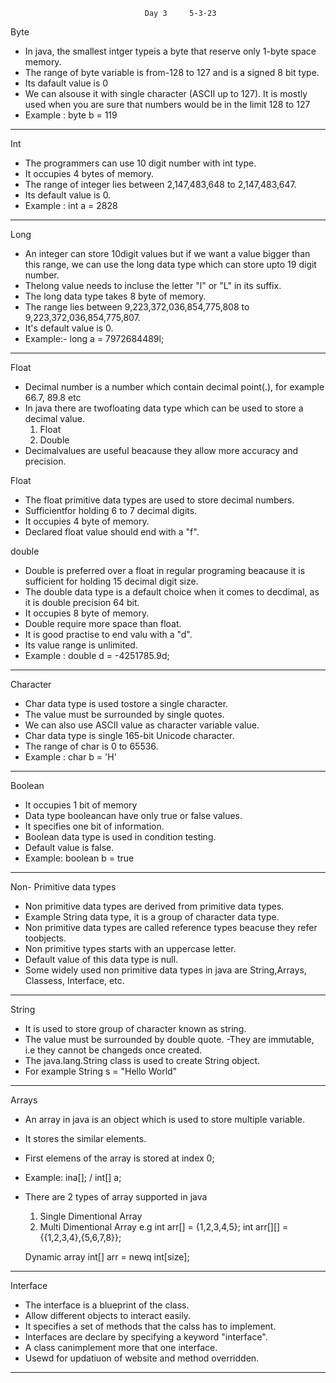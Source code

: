 					
		                          Day 3     5-3-23


 Byte

- In java, the smallest intger typeis a byte that reserve only 1-byte space memory.
- The range of byte variable is from-128 to 127 and is a signed 8 bit type.
- Its dafault value is 0
-  We can alsouse it with single character (ASCII up to 127). It is mostly used when you are sure that numbers would be in the limit      128 to 127
- Example : byte b = 119

------------------------------------------------------------------------------------------------------

Int

- The programmers can use 10 digit number with int type.
- It occupies 4 bytes of memory.
- The range of integer lies between 2,147,483,648 to 2,147,483,647.
- Its default value is 0.
- Example : int a = 2828

------------------------------------------------------------------------------------------------------

Long

- An integer can store 10digit values but if we want a value bigger than this range, we can use the long data type which can store upto 19 digit number.
- Thelong value needs to incluse the letter "l" or "L" in its suffix.
-  The long data type takes 8 byte of memory.
-  The range lies between 9,223,372,036,854,775,808 to 9,223,372,036,854,775,807.
-  It's default value is 0.
-  Example:- long a = 7972684489l;


------------------------------------------------------------------------------------------------------

Float

- Decimal number is a number which contain decimal point(.), for example 66.7, 89.8 etc
- In java there are twofloating data type which can be used to store a decimal value.
   1. Float
   2. Double
- Decimalvalues are useful beacause they allow more accuracy and precision.

Float
- The float primitive data types are used to store decimal numbers.
- Sufficientfor holding 6 to 7 decimal digits.
- It occupies 4 byte of memory.
- Declared float value should end with a "f".
 
double
- Double is preferred over a float in regular programing beacause it is sufficient for holding 15 decimal digit size.
- The double data type is a default choice when it comes to decdimal, as it is double precision 64 bit.
- It occupies 8 byte of memory.
- Double require more space than float.
- It is good practise to end valu with a "d".
- Its value range is unlimited.
- Example : double d = -4251785.9d;


-----------------------------------------------------------------------------------------------------

 Character

- Char data type is used tostore a single character.
- The value must be surrounded by single quotes.
- We can also use ASCII value as character variable value.
- Char data type is single 165-bit Unicode character.
- The range of char is 0 to 65536.
- Example : char b = 'H'

------------------------------------------------------------------------------------------------------

Boolean

- It occupies 1 bit of memory
- Data type booleancan have only true or false values.
- It specifies one bit of information.
- Boolean data type is used in condition testing.
- Default value is false.
- Example: boolean b = true

--------------------------------------------------------------------------------------------------

Non- Primitive data types

- Non primitive data types are derived from primitive data types.
- Example String data type, it is a group of character data type.
- Non primitive data types are called reference types beacuse they refer toobjects.
- Non primitive types starts with an uppercase letter.
- Default value of this data type is null.
- Some widely used non primitive data types in java are String,Arrays, Classess, Interface, etc.

---------------------------------------------------------------------------------------------------

String

- It is used to store group of character known as string.
- The value must be surrounded by double quote.
-They are immutable, i.e they cannot be changeds once created.
- The java.lang.String class is used to create String object.
- For example String s = "Hello World"

----------------------------------------------------------------------------------------------------

Arrays

- An array in java is an object which is used to store multiple variable.
- It stores the similar elements.
- First elemens of the array is stored at index 0;
- Example: ina[]; / int[] a;
- There are 2 types of array supported in java
   1. Single Dimentional Array
   2. Multi Dimentional Array
e.g int arr[] = {1,2,3,4,5};
     int arr[][] = {{1,2,3,4},{5,6,7,8}};

   Dynamic array 
   int[] arr = newq int[size];

---------------------------------------------------------------------------------------------------

Interface

- The interface is a blueprint of the class.
- Allow different objects to interact easily.
- It specifies a set of methods that the calss has to implement.
- Interfaces are declare by specifying a keyword "interface".
- A class canimplement more that one interface.
- Usewd for updatiuon of website and method overridden.

---------------------------------------------------------------------------------------------------
